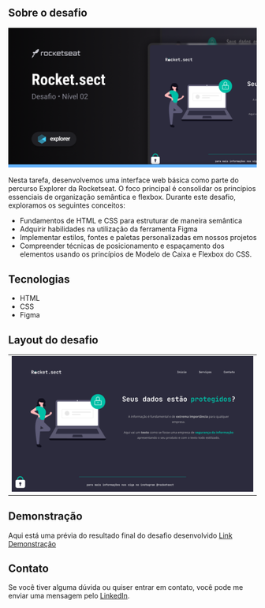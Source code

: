 <a name="readme-top"></a>

## Sobre o desafio
![preview](.github/preview.png)

Nesta tarefa, desenvolvemos uma interface web básica como parte do percurso Explorer da Rocketseat.
O foco principal é consolidar os princípios essenciais de organização semântica e flexbox. 
Durante este desafio, exploramos os seguintes conceitos:

* Fundamentos de HTML e CSS para estruturar de maneira semântica
* Adquirir habilidades na utilização da ferramenta Figma
* Implementar estilos, fontes e paletas personalizadas em nossos projetos
* Compreender técnicas de posicionamento e espaçamento dos elementos usando os princípios de Modelo de Caixa e Flexbox do CSS.

## Tecnologias
- HTML
- CSS
- Figma


## Layout do desafio
<table>
  <tr>
    <td><img src=".github/screen.png"></td>
  </tr>   
</table>

## Demonstração
Aqui está uma prévia do resultado final do desafio desenvolvido
[Link Demonstração](https://rs-ferreira.github.io/Rocket.Sect/)


## Contato
Se você tiver alguma dúvida ou quiser entrar em contato, você pode me enviar uma mensagem pelo
[LinkedIn](https://www.linkedin.com/in/ronaldosf/).







